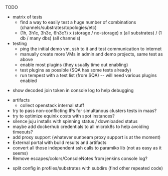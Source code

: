 
TODO

- matrix of tests
    - find a way to easily test a huge number of combinations (channels/substrates/topologies/etc)
    - (1h, 3h1c, 3h3c, 6h3c?) x (storage / no-storage) x (all substrates) / (1 db / many dbs) (all channels)
- testing
    - ping the initial demo vm, ssh to it and test communication to internet
    - manually create more VMs in admin and demo projects, same test as above
    - enable most plugins (they usually time out enabling)
    - test plugins as possible (SQA has some tests already)
    - run tempest with a test list (from SQA) -- will need various plugins enabled
+ show decoded join token in console log to help debugging
- artifacts
    + collect openstack internal stuff
- try to pass non-conflicting IPs for simultanous clusters tests in maas?
- try to optimize equinix costs with spot instances?
- silence juju installs with spinning status / downloaded status
- maybe add dockerhub credentials to all microk8s to help avoiding timeouts?
- add proxy support (whatever sunbeam proxy support is at the moment)
- External portal with build results and artifacts
- convert all those independent ssh calls to paramiko lib (not as easy as it seems)
- Remove escapes/colors/ConsoleNotes from jenkins console log?
+ split config in profiles/substrates with subdirs (find other repeated code)
